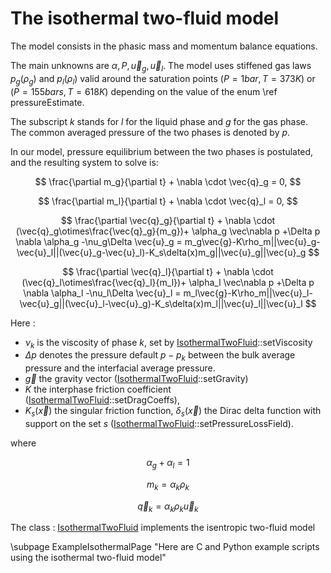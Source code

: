The isothermal two-fluid model
==============================

The model consists in the phasic mass and momentum balance equations.

The main unknowns are $\alpha, P, \vec{u}_g, \vec{u}_l$. The model uses stiffened gas laws $p_g(\rho_g)$ and  $p_l(\rho_l)$ valid around the saturation points $(P=1 bar, T=373K)$ or $(P=155 bars, T=618K)$ depending on the value of the enum \ref pressureEstimate.

The subscript $k$ stands for $l$ for the liquid phase and $g$ for the gas phase. The common
averaged pressure of the two phases is denoted by $p$. 

In our model, pressure equilibrium between the two phases is postulated, and the resulting system to solve is:

$$
 \frac{\partial m_g}{\partial t} + \nabla \cdot \vec{q}_g = 0,
$$

$$
\frac{\partial m_l}{\partial t} + \nabla \cdot \vec{q}_l = 0,
$$

$$
\frac{\partial \vec{q}_g}{\partial t} + \nabla \cdot (\vec{q}_g\otimes\frac{\vec{q}_g}{m_g})+ \alpha_g \vec\nabla p
+\Delta p \nabla \alpha_g -\nu_g\Delta \vec{u}_g = m_g\vec{g}-K\rho_m||\vec{u}_g-\vec{u}_l||(\vec{u}_g-\vec{u}_l)-K_s\delta(x)m_g||\vec{u}_g||\vec{u}_g
$$

$$
\frac{\partial \vec{q}_l}{\partial t} + \nabla \cdot (\vec{q}_l\otimes\frac{\vec{q}_l}{m_l})+ \alpha_l \vec\nabla p
+\Delta p \nabla \alpha_l -\nu_l\Delta \vec{u}_l = m_l\vec{g}-K\rho_m||\vec{u}_l-\vec{u}_g||(\vec{u}_l-\vec{u}_g)-K_s\delta(x)m_l||\vec{u}_l||\vec{u}_l
$$

Here :
- $\nu_k$ is the viscosity of phase $k$, set by [IsothermalTwoFluid](../../../Models/inc/IsothermalTwoFluid.hxx)::setViscosity
- $\Delta p$ denotes the pressure default $p-p_k$ between the bulk average pressure and the interfacial average pressure.
- $\vec g$ the gravity vector ([IsothermalTwoFluid](../../../Models/inc/IsothermalTwoFluid.hxx)::setGravity)
- $K$ the interphase friction coefficient ([IsothermalTwoFluid](../../../Models/inc/IsothermalTwoFluid.hxx)::setDragCoeffs),
- $K_s(\vec x)$ the singular friction function, $\delta_s(\vec x)$ the Dirac delta function with support on the set $s$ ([IsothermalTwoFluid](../../../Models/inc/IsothermalTwoFluid.hxx)::setPressureLossField).

where 

$$ 
	\alpha_g +\alpha_l = 1
$$

$$
	m_k = \alpha_k \rho_k
$$

$$
	\vec{q}_k = \alpha_k \rho_k \vec{u}_k
$$


The class : [IsothermalTwoFluid](../../../Models/inc/IsothermalTwoFluid.hxx) implements the isentropic two-fluid model  

\subpage ExampleIsothermalPage "Here are C and Python example scripts using the isothermal two-fluid model"	

